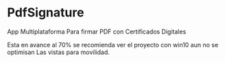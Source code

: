 # PdfSignature
App Multiplataforma Para firmar PDF con Certificados Digitales

Esta en avance al 70% se recomienda ver el proyecto con win10 aun no se optimisan
Las vistas para movilidad.
